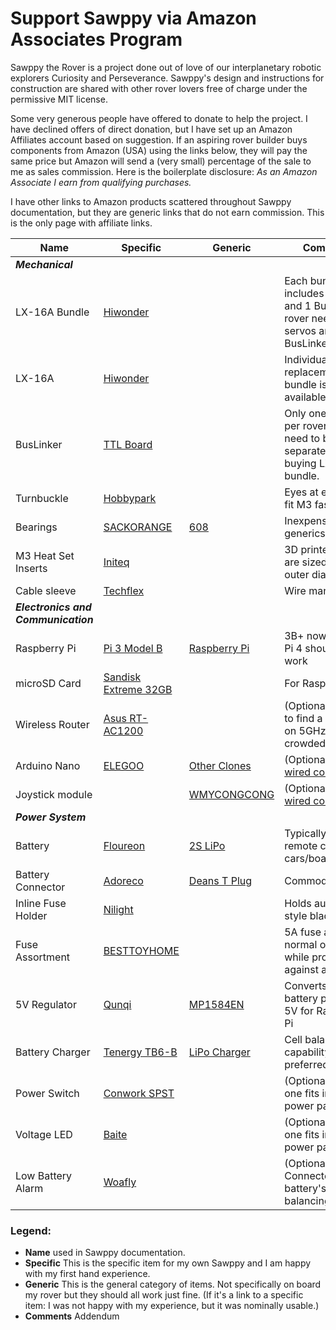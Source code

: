 # Support Sawppy via Amazon Associates Program
Sawppy the Rover is a project done out of love of our interplanetary robotic
explorers Curiosity and Perseverance. Sawppy's design and instructions for
construction are shared with other rover lovers free of charge under the
permissive MIT license.

Some very generous people have offered to donate to
help the project. I have declined offers of direct donation, but I have
set up an Amazon Affiliates account based on suggestion. If an aspiring
rover builder buys components from Amazon (USA) using the links
below, they will pay the same price but Amazon will send a (very small)
percentage of the sale to me as sales commission.
Here is the boilerplate disclosure:
_As an Amazon Associate I earn from qualifying purchases._

I have other links to Amazon products scattered throughout Sawppy
documentation, but they are generic links that do not earn commission.
This is the only page with affiliate links.

__Name__ | __Specific__ | __Generic__ | __Comments__
--- | --- | --- | ---
_**Mechanical**_ |
LX-16A Bundle | [Hiwonder](https://amzn.to/2WAm4Wl) | | Each bundle includes 5 servos and 1 BusLinker. A rover needs 10 servos and 1 BusLinker.
LX-16A | [Hiwonder](https://amzn.to/2z0VVqV) | | Individual replacements, or if bundle is not available.
BusLinker | [TTL Board](https://amzn.to/2T4V8vZ) | | Only one needed per rover. Do not need to buy separately if buying LX-16A bundle.
Turnbuckle | [Hobbypark](https://amzn.to/3cCZ5Qg) | | Eyes at end should fit M3 fasteners
Bearings | [SACKORANGE](https://amzn.to/3fMBiiG) | [608](https://amzn.to/2WyPHHO) | Inexpensive generics are fine
M3 Heat Set Inserts | [Initeq](https://amzn.to/2WWCF5Q) | | 3D printed parts are sized to this outer diameter
Cable sleeve | [Techflex](https://amzn.to/366gdLy) | | Wire management
_**Electronics and Communication**_ |
Raspberry Pi | [Pi 3 Model B](https://amzn.to/3cArxSI) | [Raspberry Pi](https://amzn.to/2AythOm) | 3B+ now available, Pi 4 should also work
microSD Card | [Sandisk Extreme 32GB](https://amzn.to/3bET8AS) | | For Raspberry Pi
Wireless Router | [Asus RT-AC1200](https://amzn.to/2TcYBst) | | (Optional) Easier to find a channel on 5GHz WiFi in crowded places.
Arduino Nano | [ELEGOO](https://amzn.to/3bvAFXy) | [Other Clones](https://amzn.to/2LzvqLK) | (Optional) backup [wired control](https://github.com/Roger-random/Sawppy_Rover/tree/master/docs#wired-arduino)
Joystick module | | [WMYCONGCONG](https://amzn.to/3fNR0KB) | (Optional) backup [wired control](https://github.com/Roger-random/Sawppy_Rover/tree/master/docs#wired-arduino)
_**Power System**_ |
Battery | [Floureon](https://amzn.to/3dQJ21r) | [2S LiPo](https://amzn.to/2WWz2ge) | Typically sold for remote control cars/boats/aircraft.
Battery Connector | [Adoreco](https://amzn.to/2WZhikp) | [Deans T Plug](https://amzn.to/3dPsbfh) | Commodity plug
Inline Fuse Holder | [Nilight](https://amzn.to/3cCqfXf) | | Holds automotive style blade fuses
Fuse Assortment | [BESTTOYHOME](https://amzn.to/2WY3zKA) | | 5A fuse allows normal operations while protecting against abuse
5V Regulator | [Qunqi](https://amzn.to/2AyxH7T) | [MP1584EN](https://amzn.to/361HHlK) | Converts raw battery power to 5V for Raspberry Pi
Battery Charger | [Tenergy TB6-B](https://amzn.to/3dNjMZV) | [LiPo Charger](https://amzn.to/2TcliwL) | Cell balancing capability preferred
Power Switch | [Conwork SPST](https://amzn.to/2ApRB4L) | | (Optional) This one fits in my power panel
Voltage LED | [Baite](https://amzn.to/364aeqD) | | (Optional) This one fits in my power panel
Low Battery Alarm | [Woafly](https://amzn.to/3fVtOdt) | | (Optional) Connected to battery's balancing plug


### Legend:
* __Name__ used in Sawppy documentation.
* __Specific__ This is the specific item for my own Sawppy and I am happy with my first hand experience.
* __Generic__ This is the general category of items. Not specifically on board my rover but they should all work just fine. (If it's a link to a specific item: I was not happy with my experience, but it was nominally usable.)
* __Comments__ Addendum
